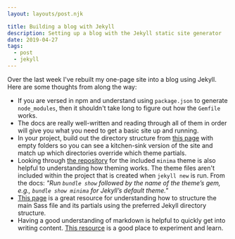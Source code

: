 ```yaml
---
layout: layouts/post.njk

title: Building a blog with Jekyll
description: Setting up a blog with the Jekyll static site generator
date: 2019-04-27
tags:
  - post
  - jekyll
---
```


Over the last week I've rebuilt my one-page site into a blog using Jekyll. Here are some thoughts from along the way:

- If you are versed in npm and understand using `package.json` to generate `node_modules`, then it shouldn't take long to figure out how the `Gemfile` works.
- The docs are really well-written and reading through all of them in order will give you what you need to get a basic site up and running.
- In your project, build out the directory structure from [this page](https://jekyllrb.com/docs/structure/) with empty folders so you can see a kitchen-sink version of the site and match up which directories override which theme partials.
- Looking through [the repository](https://github.com/jekyll/minima/) for the included `minima` theme is also helpful to understanding how theming works. The theme files aren't included within the project that is created when `jekyll new` is run. From the docs: _"Run `bundle show` followed by the name of the theme’s gem, e.g., `bundle show minima` for Jekyll’s default theme."_
- [This page](https://github.com/jekyll/jekyll-sass-converter/tree/master/docs) is a great resource for understanding how to structure the main Sass file and its partials using the preferred Jekyll directory structure.
- Having a good understanding of markdown is helpful to quickly get into writing content. [This resource](https://daringfireball.net/projects/markdown/dingus) is a good place to experiment and learn.
